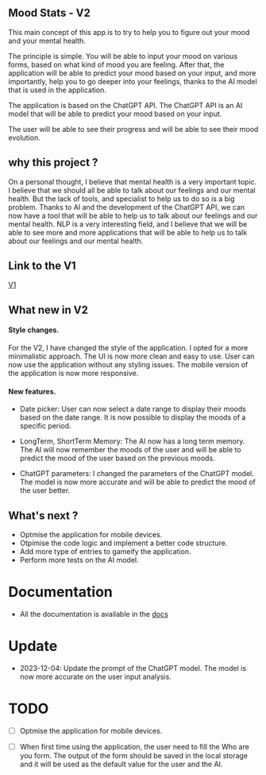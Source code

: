 ## Mood Stats - V2 

This main concept of this app is to try to help you to figure out your mood and your mental health. 

The principle is simple. You will be able to input your mood on various forms, based on what kind of mood you are feeling.
After that, the application will be able to predict your mood based on your input, and more importantly, help you to go deeper into your feelings, thanks to the AI model that is used in the application.


The application is based on the ChatGPT API. The ChatGPT API is an AI model that will be able to predict your mood based on your input. 

The user will be able to see their progress and will be able to see their mood evolution. 

## why this project ?

On a personal thought, I believe that mental health is a very important topic. I believe that we should all be able to talk about our feelings and our mental health. But the lack of tools, and specialist to help us to do so is a big problem.
Thanks to AI and the development of the ChatGPT API, we can now have a tool that will be able to help us to talk about our feelings and our mental health. NLP is a very interesting field, and I believe that we will be able to see more and more applications that will be able to help us to talk about our feelings and our mental health.


## Link to the V1

[V1](https://github.com/IMPWNG/MoodStats/edit/main/README.md)

## What new in V2

#### Style changes. 

For the V2, I have changed the style of the application. I opted for a more minimalistic approach. The UI is now more clean and easy to use. User can now use the application without any styling issues. The mobile version of the application is now more responsive.

#### New features. 

- Date picker: User can now select a date range to display their moods based on the date range. It is now possible to display the moods of a specific period.

- LongTerm, ShortTerm Memory: The AI now has a long term memory. The AI will now remember the moods of the user and will be able to predict the mood of the user based on the previous moods.

- ChatGPT parameters: I changed the parameters of the ChatGPT model. The model is now more accurate and will be able to predict the mood of the user better.

## What's next ?

- Optmise the application for mobile devices.
- Otpimise the code logic and implement a better code structure.
- Add more type of entries to gameify the application.
- Perform more tests on the AI model.

# Documentation

- All the documentation is available in the [docs](https://github.com/IMPWNG/MoodStatV2/tree/main/docs)

# Update

- 2023-12-04: Update the prompt of the ChatGPT model. The model is now more accurate on the user input analysis.

# TODO

- [ ] Optmise the application for mobile devices.
- [ ] When first time using the application, the user need to fill the Who are you form. The output of the form should be saved in the local storage and it will be used as the default value for the user and the AI. 

